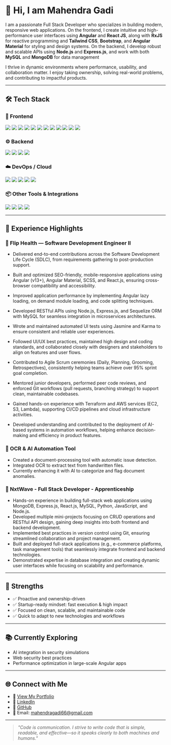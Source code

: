 # 👋 Hi, I am Mahendra Gadi

I am a passionate Full Stack Developer who specializes in building modern, responsive web applications. On the frontend, I create intuitive and high-performance user interfaces using **Angular** and **React JS**, along with **RxJS** for reactive programming and **Tailwind CSS**, **Bootstrap**, and **Angular Material** for styling and design systems. On the backend, I develop robust and scalable APIs using **Node.js** and **Express.js**, and work with both **MySQL** and **MongoDB** for data management

I thrive in dynamic environments where performance, usability, and collaboration matter. I enjoy taking ownership, solving real-world problems, and contributing to impactful products.

---

## 🛠 Tech Stack

### 🧩 Frontend

<p>
<img src="https://img.shields.io/badge/HTML5-E34F26?style=for-the-badge&logo=html5&logoColor=white" />
<img src="https://img.shields.io/badge/CSS3-1572B6?style=for-the-badge&logo=css3&logoColor=white" />
<img src="https://img.shields.io/badge/Bootstrap-7952B3?style=for-the-badge&logo=bootstrap&logoColor=white" />
<img src="https://img.shields.io/badge/JavaScript-F7DF1E?style=for-the-badge&logo=javascript&logoColor=black" />
<img src="https://img.shields.io/badge/TypeScript-3178C6?style=for-the-badge&logo=typescript&logoColor=white" />
<img src="https://img.shields.io/badge/Angular-DD0031?style=for-the-badge&logo=angular&logoColor=white" />
<img src="https://img.shields.io/badge/React-20232A?style=for-the-badge&logo=react&logoColor=61DAFB" />
<img src="https://img.shields.io/badge/TailwindCSS-06B6D4?style=for-the-badge&logo=tailwind-css&logoColor=white" />
<img src="https://img.shields.io/badge/Angular%20Material-009688?style=for-the-badge&logo=angular&logoColor=white" />
<img src="https://img.shields.io/badge/RxJS-B7178C?style=for-the-badge&logo=reactivex&logoColor=white" />
<img src="https://img.shields.io/badge/Jasmine-8A4182?style=for-the-badge&logo=jasmine&logoColor=white" />
<img src="https://img.shields.io/badge/Karma-3DDC84?style=for-the-badge&logo=karma&logoColor=white" />
</p>

### ⚙️ Backend

<p>
  <img src="https://img.shields.io/badge/Node.js-339933?style=for-the-badge&logo=nodedotjs&logoColor=white" />
  <img src="https://img.shields.io/badge/Express.js-000000?style=for-the-badge&logo=express&logoColor=white" />
  <img src="https://img.shields.io/badge/MongoDB-4EA94B?style=for-the-badge&logo=mongodb&logoColor=white" />
  <img src="https://img.shields.io/badge/MySQL-00758F?style=for-the-badge&logo=mysql&logoColor=white" />
</p>

### ☁️ DevOps / Cloud

<p>
  <img src="https://img.shields.io/badge/AWS-232F3E?style=for-the-badge&logo=amazon-aws&logoColor=white" />
  <img src="https://img.shields.io/badge/Terraform-7B42BC?style=for-the-badge&logo=terraform&logoColor=white" />
  <img src="https://img.shields.io/badge/Jenkins-D24939?style=for-the-badge&logo=jenkins&logoColor=white" />
  <img src="https://img.shields.io/badge/Docker-2496ED?style=for-the-badge&logo=docker&logoColor=white" />
  <img src="https://img.shields.io/badge/Kubernetes-326CE5?style=for-the-badge&logo=kubernetes&logoColor=white" />
</p>

### 📦 Other Tools & Integrations

<p>
  <img src="https://img.shields.io/badge/Firebase-FFCA28?style=for-the-badge&logo=firebase&logoColor=black" />
  <img src="https://img.shields.io/badge/Razorpay-02042B?style=for-the-badge&logo=razorpay&logoColor=white" />
  <img src="https://img.shields.io/badge/Git-F05032?style=for-the-badge&logo=git&logoColor=white" />
  <img src="https://img.shields.io/badge/Postman-FF6C37?style=for-the-badge&logo=postman&logoColor=white" />
</p>

---

## 💼 Experience Highlights

### 🔹 Flip Health — Software Development Engineer II  
- Delivered end-to-end contributions across the Software Development Life Cycle 
(SDLC), from requirements gathering to post-production support. 
- Built and optimized SEO-friendly, mobile-responsive applications using Angular 
(v13+), Angular Material, SCSS, and React.js, ensuring cross-browser compatibility 
and accessibility. 
- Improved application performance by implementing Angular lazy loading, on
demand module loading, and code splitting techniques. 
- Developed RESTful APIs using Node.js, Express.js, and Sequelize ORM with MySQL for 
seamless integration in microservices architectures. 
- Wrote and maintained automated UI tests using Jasmine and Karma to ensure 
consistent and reliable user experiences. 
- Followed UI/UX best practices, maintained high design and coding standards, and 
collaborated closely with designers and stakeholders to align on features and user 
flows. 
- Contributed to Agile Scrum ceremonies (Daily, Planning, Grooming, Retrospectives), 
consistently helping teams achieve over 95% sprint goal completion. 
- Mentored junior developers, performed peer code reviews, and enforced Git 
workflows (pull requests, branching strategy) to support clean, maintainable 
codebases. 
- Gained hands-on experience with Terraform and AWS services (EC2, S3, Lambda), 
supporting CI/CD pipelines and cloud infrastructure activities. 
 
- Developed understanding and contributed to the deployment of AI-based systems in 
automation workflows, helping enhance decision-making and efficiency in product 
features.

### 🔹 OCR & AI Automation Tool  
- Created a document-processing tool with automatic issue detection.  
- Integrated OCR to extract text from handwritten files.  
- Currently enhancing it with AI to categorize and flag document anomalies.

### 🔹 NxtWave - Full Stack Developer - Apprenticeship  
- Hands-on experience in building full-stack web applications using MongoDB, 
Express.js, React.js, MySQL, Python, JavaScript, and Node.js. 
- Developed multiple mini-projects focusing on CRUD operations and RESTful API 
design, gaining deep insights into both frontend and backend development. 
- Implemented best practices in version control using Git, ensuring streamlined 
collaboration and project management. 
- Built and deployed full-stack applications (e.g., e-commerce platforms, task 
management tools) that seamlessly integrate frontend and backend technologies. 
- Demonstrated expertise in database integration and creating dynamic user interfaces 
while focusing on scalability and performance. 
---

## 🎯 Strengths
- ✅ Proactive and ownership-driven
- ✅ Startup-ready mindset: fast execution & high impact
- ✅ Focused on clean, scalable, and maintainable code
- ✅ Quick to adapt to new technologies and workflows

---

## 📚 Currently Exploring
- AI integration in security simulations
- Web security best practices
- Performance optimization in large-scale Angular apps

---



## 🌐 Connect with Me

- 🚀 [View My Portfolio](https://gadimahendra.github.io/portfolio/)
- 🔗 [LinkedIn](https://www.linkedin.com/in/mahendra-gadi/)
- 🐙 [GitHub](https://github.com/gadimahendra)
- 📧 Email: [mahendragadi66@gmail.com](mailto:mahendragadi66@gmail.com)


---

> *"Code is communication. I strive to write code that is simple, readable, and effective—so it speaks clearly to both machines and humans."*

